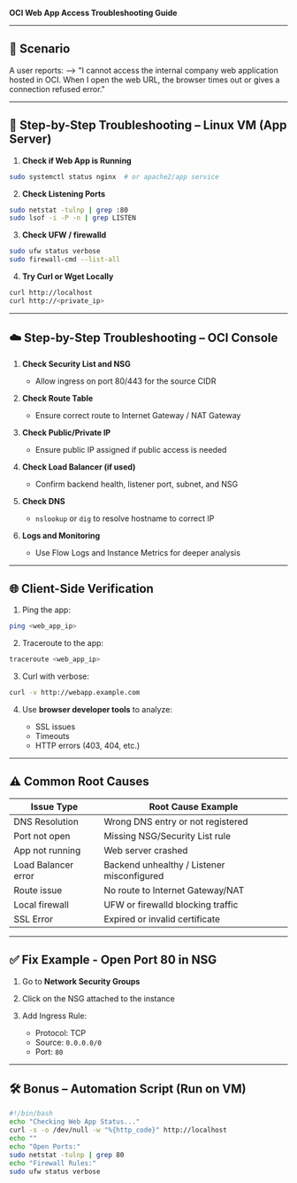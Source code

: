 **OCI Web App Access Troubleshooting Guide**

---

## 🧩 **Scenario**

A user reports: --> "I cannot access the internal company web application hosted in OCI. When I open the web URL, the browser times out or gives a connection refused error."

---

## 🐧 **Step-by-Step Troubleshooting – Linux VM (App Server)**

1. **Check if Web App is Running**

```bash
sudo systemctl status nginx  # or apache2/app service
```

2. **Check Listening Ports**

```bash
sudo netstat -tulnp | grep :80
sudo lsof -i -P -n | grep LISTEN
```

3. **Check UFW / firewalld**

```bash
sudo ufw status verbose
sudo firewall-cmd --list-all
```

4. **Try Curl or Wget Locally**

```bash
curl http://localhost
curl http://<private_ip>
```

---

## ☁️ **Step-by-Step Troubleshooting – OCI Console**

1. **Check Security List and NSG**

   * Allow ingress on port 80/443 for the source CIDR

2. **Check Route Table**

   * Ensure correct route to Internet Gateway / NAT Gateway

3. **Check Public/Private IP**

   * Ensure public IP assigned if public access is needed

4. **Check Load Balancer (if used)**

   * Confirm backend health, listener port, subnet, and NSG

5. **Check DNS**

   * `nslookup` or `dig` to resolve hostname to correct IP

6. **Logs and Monitoring**

   * Use Flow Logs and Instance Metrics for deeper analysis

---

## 🌐 **Client-Side Verification**

1. Ping the app:

```bash
ping <web_app_ip>
```

2. Traceroute to the app:

```bash
traceroute <web_app_ip>
```

3. Curl with verbose:

```bash
curl -v http://webapp.example.com
```

4. Use **browser developer tools** to analyze:

   * SSL issues
   * Timeouts
   * HTTP errors (403, 404, etc.)

---

## ⚠️ **Common Root Causes**

| Issue Type          | Root Cause Example                         |
| ------------------- | ------------------------------------------ |
| DNS Resolution      | Wrong DNS entry or not registered          |
| Port not open       | Missing NSG/Security List rule             |
| App not running     | Web server crashed                         |
| Load Balancer error | Backend unhealthy / Listener misconfigured |
| Route issue         | No route to Internet Gateway/NAT           |
| Local firewall      | UFW or firewalld blocking traffic          |
| SSL Error           | Expired or invalid certificate             |

---

## ✅ **Fix Example - Open Port 80 in NSG**

1. Go to **Network Security Groups**
2. Click on the NSG attached to the instance
3. Add Ingress Rule:

   * Protocol: TCP
   * Source: `0.0.0.0/0`
   * Port: `80`

---

## 🛠️ **Bonus – Automation Script (Run on VM)**

```bash
#!/bin/bash
echo "Checking Web App Status..."
curl -s -o /dev/null -w "%{http_code}" http://localhost
echo ""
echo "Open Ports:"
sudo netstat -tulnp | grep 80
echo "Firewall Rules:"
sudo ufw status verbose
```

